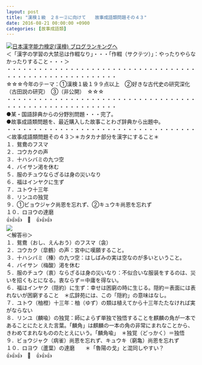 ```yaml
---
layout: post
title: "漢検１級　２８ー②に向けて　　故事成語類問題その４３"
date: 2016-08-21 00:00:00 +0900
categories: [故事成語類]
---
```


[![](/syuusyuu9701/assets/images/漢検１級-２８ー②に向けて-故事成語類問題その４３-br_c_3028_1.gif)](http://blog.with2.net/link.php?1659096:3028 "日本漢字能力検定(漢検) ブログランキングへ")[日本漢字能力検定(漢検) ブログランキングへ](http://blog.with2.net/link.php?1659096:3028)  
＜「漢字の学習の大禁忌は作輟なり」・・・「作輟（サクテツ）」：やったりやらなかったりすること・・・＞  
・・・・・・・・・・・・・・・・・・・・・・・・・・・・・・・・・・・・・・・・・・・・・・・・・・・・・・・・・  
☆☆☆今年のテーマ：①漢検１級１９９点以上　②好きな古代史の研究深化（古田説の研究）　③（非公開）　☆☆☆　　  
・・・・・・・・・・・・・・・・・・・・・・・・・・・・・・・・・・・・・・・・・・・・・・・・・・・・・・・・・  
●某・国語辞典からの分野別問題・・・完了。  
●故事成語類問題を、最近購入した故事ことわざ辞典から出題中。  
・・・・・・・・・・・・・・・・・・・・・・・・・・・・・・・・・・・・  
＜故事成語類問題その４３＞＊カタカナ部分を漢字にすること＊　  
１．鴛鴦のフスマ  
２．コウカクの声  
３．十ハシバミの九つ空  
４．バイサン渇を休む  
５．服のチュウならざるは身の災いなり  
６．福はインヤクに生ず  
７．ユトウ十三年  
８．リンユの独覚  
９．①ビョウジャク尚恩を忘れず、②キュウキ尚恩を忘れず  
１０．ロヨウの達磨  
👍👍👍　🐒　👍👍👍  
![](/syuusyuu9701/assets/images/漢検１級-２８ー②に向けて-故事成語類問題その４３-b32b98254159e0c1a3822dfe435dae0a.png)  
＜解答㊸＞  
１．鴛鴦（おし、えんおう）のフスマ（衾）  
２．コウカク（皐鶴）の声：宮中に嘆願すること。  
３．十ハシバミ（榛）の九つ空：はしばみの実は空なのが多いということ。  
４．バイサン（梅酸）渇を休む  
５．服のチュウ（衷）ならざるは身の災いなり：不似合いな服装をするのは、災いを招くもとになる。衷ならず＝中庸を得ない。  
６．福はインヤク（隠約）に生ず：幸せは困窮の時に生じる。隠約＝表面には表れないが困窮すること　＊広辞苑には、この「隠約」の意味はなし。  
７．ユトウ（柚橙）十三年：柚（ゆず）の類は植えてから十三年たたなければ実がならない  
８．リンユ（麟喩）の独覚：師によらず単独で独悟することを麒麟の角が一本であることにたとえた言葉。「麟角」は麒麟の一本の角の非常にまれなことから、きわめてまれなもののたとえにいう。「麟角喩」　＊独覚（どっかく）＝独悟  
９．ビョウジャク（病雀）尚恩を忘れず、キュウキ（窮亀）尚恩を忘れず  
１０．ロヨウ（蘆葉）の達磨　　＊「魯陽の戈」と混同しやすい？  
👍👍👍　🐒　👍👍👍  
　